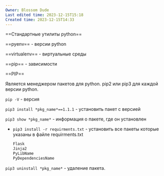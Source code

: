 ```yaml
---
Owner: Blossom Dude
Last edited time: 2023-12-15T15:18
Created time: 2023-12-15T14:33
---
```

==Стандартные утилиты python==

==pyenv== - версии python

==virtualenv== - виртуальные среды

==pip== - зависимости

  

==PIP==

Является менеджером пакетов для python. pip2 или pip3 для каждой версии python.

`pip -V` - версия

`pip3 install *pkg_name*==1.1.1` - установить пакет с версией

`pip3 show *pkg_name*` - информация о пакете, где он установлен

- `pip3 install -r requirments.txt` - установить все пакеты которые указаны в файлe requirments.txt
    
    ```Bash
    Flask
    Jinja2
    PyLibName
    PyDependenciesName
    ```
    

`pip3 uninstall *pkg_name*` - удаление пакета.
